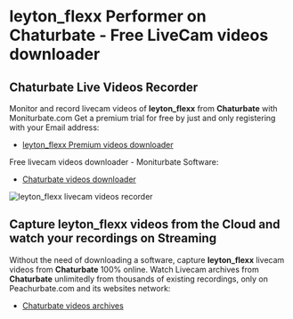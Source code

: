 # leyton_flexx Performer on Chaturbate - Free LiveCam videos downloader

## Chaturbate Live Videos Recorder

Monitor and record livecam videos of **leyton_flexx** from **Chaturbate** with Moniturbate.com
Get a premium trial for free by just and only registering with your Email address:
* [leyton_flexx Premium videos downloader](https://moniturbate.com/request-demo-licence-key.html)

Free livecam videos downloader - Moniturbate Software:
* [Chaturbate videos downloader](https://moniturbate.com/moniturbate-download-software.html)

![leyton_flexx livecam videos recorder](https://peachurnet.com/templates/moniturbate-software.png)


## Capture leyton_flexx videos from the Cloud and watch your recordings on Streaming

Without the need of downloading a software, capture **leyton_flexx** livecam videos from **Chaturbate** 100% online.
Watch Livecam archives from **Chaturbate** unlimitedly from thousands of existing recordings, only on Peachurbate.com and its websites network:
* [Chaturbate videos archives](https://peachurnet.com/)